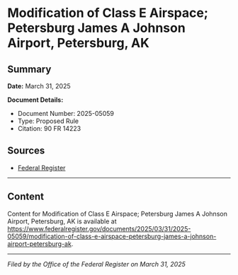 # Modification of Class E Airspace; Petersburg James A Johnson Airport, Petersburg, AK

## Summary

**Date:** March 31, 2025

**Document Details:**
- Document Number: 2025-05059
- Type: Proposed Rule
- Citation: 90 FR 14223

## Sources
- [Federal Register](https://www.federalregister.gov/documents/2025/03/31/2025-05059/modification-of-class-e-airspace-petersburg-james-a-johnson-airport-petersburg-ak)

---

## Content

Content for Modification of Class E Airspace; Petersburg James A Johnson Airport, Petersburg, AK is available at https://www.federalregister.gov/documents/2025/03/31/2025-05059/modification-of-class-e-airspace-petersburg-james-a-johnson-airport-petersburg-ak.

---

*Filed by the Office of the Federal Register on March 31, 2025*

